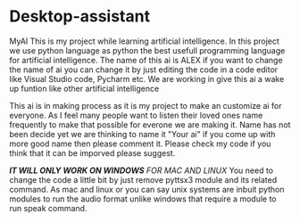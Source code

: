 # Desktop-assistant
MyAI
This is my project while learning artificial intelligence. In this project we use python language as python the best usefull programming language for artificial intelligence. The name of this ai is ALEX if you want to change the name of ai you can change it by just editing the code in a code editor like Visual Studio code, Pycharm etc. We are working in give this ai a wake up funtion like other artificial intelligence

This ai is in making process as it is my project to make an customize ai for everyone.
As I feel many people want to listen their loved ones name frequently to make that possible for everone we are making it.
Name has not been decide yet we are thinking to name it "Your ai" if you come up with more good name then please comment it.
Please check my code if you think that it can be imporved please suggest.

***IT WILL ONLY WORK ON WINDOWS***
*FOR MAC AND LINUX*
You need to change the code a little bit by just remove pyttsx3 module and its related command.
As mac and linux or you can say unix systems are inbuit python modules to run the audio format unlike windows that require a module to run speak command.
